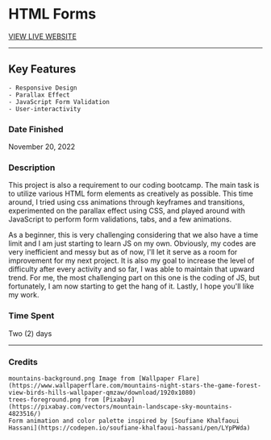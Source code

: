 # HTML Forms

[VIEW LIVE WEBSITE](https://quendp.github.io/html-forms/)

---

## Key Features
    - Responsive Design
    - Parallax Effect
    - JavaScript Form Validation
    - User-interactivity

### Date Finished
November 20, 2022

### Description 
This project is also a requirement to our coding bootcamp. The main task is to 
utilize various HTML form elements as creatively as possible. This time around, 
I tried using css animations through keyframes and transitions, experimented on
the parallax effect using CSS, and played around with JavaScript to perform form
validations, tabs, and a few animations.

As a beginner, this is very challenging considering that we also have a time limit
and I am just starting to learn JS on my own. Obviously, my codes are very inefficient
and messy but as of now, I'll let it serve as a room for improvement for my next
project. It is also my goal to increase the level of difficulty after every activity
and so far, I was able to maintain that upward trend. For me, the most challenging
part on this one is the coding of JS, but fortunately, I am now starting to get the
hang of it. Lastly, I hope you'll like my work. 

### Time Spent
Two (2) days

---

### Credits
    mountains-background.png Image from [Wallpaper Flare](https://www.wallpaperflare.com/mountains-night-stars-the-game-forest-view-birds-hills-wallpaper-qmzaw/download/1920x1080)
    trees-foreground.png from [Pixabay](https://pixabay.com/vectors/mountain-landscape-sky-mountains-4823516/)
    Form animation and color palette inspired by [Soufiane Khalfaoui Hassani](https://codepen.io/soufiane-khalfaoui-hassani/pen/LYpPWda)